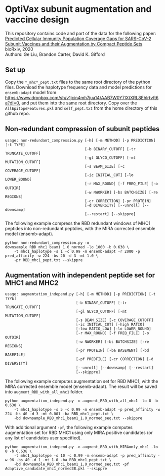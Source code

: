 # OptiVax subunit augmentation and vaccine design

This repository contains code and part of the data for the following paper:
<br>
[Predicted Cellular Immunity Population Coverage Gaps for SARS-CoV-2 Subunit Vaccines and their Augmentation by Compact Peptide Sets](https://www.biorxiv.org/content/10.1101/2020.08.04.200691v2)
<br />
bioRxiv, 2020
<br />
Authors: Ge Liu, Brandon Carter, David K. Gifford


## Set up
Copy the `*_mhc*_pept.txt` files to the same root directory of the python files. 
Download the haplotype frequency data and model predictions for `ensemb-adapt` model from https://www.dropbox.com/sh/v1jcin4mh7jua14/AAB7W0Y7IXtXRL8Ehlrtvft6a?dl=0, 
and put them into the same root directory. Copy over the `AllEpitopeFeatures.pkl` and `self_pept.txt` from the home directory of this github repo.

## Non-redundant compression of subunit peptides
```
usage: non-redundant_compression.py [-h] [-m METHOD] [-p PREDICTION] [-t TYPE]
                                    [-b BINARY_CUTOFF] [-tr TRUNCATE_CUTOFF]
                                    [-gl GLYCO_CUTOFF] [-mt MUTATION_CUTOFF]
                                    [-s BEAM_SIZE] [-c COVERAGE_CUTOFF]
                                    [-ic INITIAL_CUT] [-lo LOWER_BOUND]
                                    [-r MAX_ROUND] [-f FREQ_FILE] [-o OUTDIR]
                                    [-w NWORKER] [-bs BATCHSIZE] [-re REGIONS]
                                    [-cr CORRECTION] [-pr PROTEIN]
                                    [-d DIVERSITY] [--unroll] [--downsamp]
                                    [--restart] [--skippre]
```
The following example compress the RBD redundant windows of MHC1 peptides into non-redundant peptdies, with the MIRA corrected ensemble model (ensemb-adapt).
```
python non-redundant_compression.py -o downsample_RBD_mhc1_beam1_1.0_normed -lo 1000 -b 0.638 \
    -t mhc1_haplotype -s 1 -c 0.99 -m ensemb-adapt -r 2000 -p pred_affinity -w 224 -bs 20 -d 3 -mt 1.0 \
    -pr RBD_mhc1_pept.txt --skippre 
```
## Augmentation with independent peptide set for MHC1 and MHC2
```
usage: augmentation_independ.py [-h] [-m METHOD] [-p PREDICTION] [-t TYPE]
                                [-b BINARY_CUTOFF] [-tr TRUNCATE_CUTOFF]
                                [-gl GLYCO_CUTOFF] [-mt MUTATION_CUTOFF]
                                [-s BEAM_SIZE] [-c COVERAGE_CUTOFF]
                                [-ic INITIAL_CUT] [-high RATIO]
                                [-low RATIO_LOW] [-lo LOWER_BOUND]
                                [-r MAX_ROUND] [-f FREQ_FILE] [-o OUTDIR]
                                [-w NWORKER] [-bs BATCHSIZE] [-re REGIONS]
                                [-pr PROTEIN] [-ba BASEMENT] [-bd BASEFILE]
                                [-pf PREDFILE] [-cr CORRECTION] [-d DIVERSITY]
                                [--unroll] [--downsamp] [--restart]
                                [--skippre]
```
The following example computes augmentation set for RBD MHC1, with the MIRA corrected ensemble model (ensemb-adapt). The result will be saved into `augment_RBD_with_all_mhc1` folder.
```
python augmentation_independ.py -o augment_RBD_with_all_mhc1 -lo 8 -b 0.638 \
    -t mhc1_haplotype -s 5 -c 0.99 -m ensemb-adapt -p pred_affinity -w 224 -bs 40 -d 3 -mt 0.001 -ba RBD_mhc1_pept.txt \
    -bd downsample_RBD_mhc1_beam1_1.0_normed_seq.txt --skippre 
```
With additional argument `-pf`, the following example computes augmentation set for RBD MHC1 using only MIRA positive candidates (or any list of candidates user specified).
```
python augmentation_independ.py -o augment_RBD_with_MIRAonly_mhc1 -lo 8 -b 0.638 \
    -t mhc1_haplotype -s 10 -c 0.99 -m ensemb-adapt -p pred_affinity -w 96 -bs 40 -d 1 -mt 1.0 -ba RBD_mhc1_pept.txt \
    -bd downsample_RBD_mhc1_beam1_1.0_normed_seq.txt -pf Adaptive_candidate_mhc1_normed38.pkl --skippre
```
